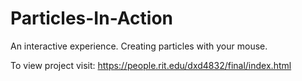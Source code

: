 # Particles-In-Action
An interactive experience. Creating particles with your mouse.

To view project visit: https://people.rit.edu/dxd4832/final/index.html 
